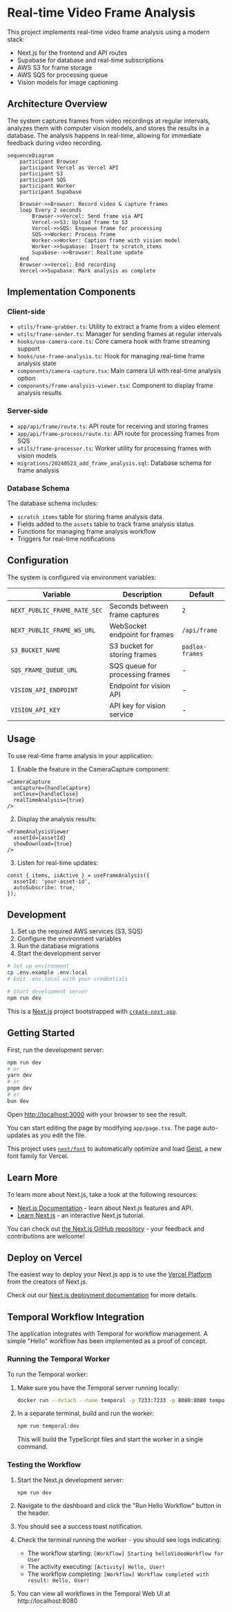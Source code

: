 # Real-time Video Frame Analysis

This project implements real-time video frame analysis using a modern stack:

- Next.js for the frontend and API routes
- Supabase for database and real-time subscriptions
- AWS S3 for frame storage
- AWS SQS for processing queue
- Vision models for image captioning

## Architecture Overview

The system captures frames from video recordings at regular intervals, analyzes them with computer vision models, and stores the results in a database. The analysis happens in real-time, allowing for immediate feedback during video recording.

```mermaid
sequenceDiagram
    participant Browser
    participant Vercel as Vercel API
    participant S3
    participant SQS
    participant Worker
    participant Supabase
    
    Browser->>Browser: Record video & capture frames
    loop Every 2 seconds
        Browser->>Vercel: Send frame via API
        Vercel->>S3: Upload frame to S3
        Vercel->>SQS: Enqueue frame for processing
        SQS->>Worker: Process frame
        Worker->>Worker: Caption frame with vision model
        Worker->>Supabase: Insert to scratch_items
        Supabase-->>Browser: Realtime update
    end
    Browser->>Vercel: End recording
    Vercel->>Supabase: Mark analysis as complete
```

## Implementation Components

### Client-side

- `utils/frame-grabber.ts`: Utility to extract a frame from a video element
- `utils/frame-sender.ts`: Manager for sending frames at regular intervals
- `hooks/use-camera-core.ts`: Core camera hook with frame streaming support
- `hooks/use-frame-analysis.ts`: Hook for managing real-time frame analysis state
- `components/camera-capture.tsx`: Main camera UI with real-time analysis option
- `components/frame-analysis-viewer.tsx`: Component to display frame analysis results

### Server-side

- `app/api/frame/route.ts`: API route for receiving and storing frames
- `app/api/frame-process/route.ts`: API route for processing frames from SQS
- `utils/frame-processor.ts`: Worker utility for processing frames with vision models
- `migrations/20240523_add_frame_analysis.sql`: Database schema for frame analysis

### Database Schema

The database schema includes:

- `scratch_items` table for storing frame analysis data
- Fields added to the `assets` table to track frame analysis status
- Functions for managing frame analysis workflow
- Triggers for real-time notifications

## Configuration

The system is configured via environment variables:

| Variable | Description | Default |
|----------|-------------|---------|
| `NEXT_PUBLIC_FRAME_RATE_SEC` | Seconds between frame captures | `2` |
| `NEXT_PUBLIC_FRAME_WS_URL` | WebSocket endpoint for frames | `/api/frame` |
| `S3_BUCKET_NAME` | S3 bucket for storing frames | `padlox-frames` |
| `SQS_FRAME_QUEUE_URL` | SQS queue for processing frames | - |
| `VISION_API_ENDPOINT` | Endpoint for vision API | - |
| `VISION_API_KEY` | API key for vision service | - |

## Usage

To use real-time frame analysis in your application:

1. Enable the feature in the CameraCapture component:
```tsx
<CameraCapture
  onCapture={handleCapture}
  onClose={handleClose}
  realTimeAnalysis={true}
/>
```

2. Display the analysis results:
```tsx
<FrameAnalysisViewer
  assetId={assetId}
  showDownload={true}
/>
```

3. Listen for real-time updates:
```tsx
const { items, isActive } = useFrameAnalysis({
  assetId: 'your-asset-id',
  autoSubscribe: true,
});
```

## Development

1. Set up the required AWS services (S3, SQS)
2. Configure the environment variables
3. Run the database migrations
4. Start the development server

```bash
# Set up environment
cp .env.example .env.local
# Edit .env.local with your credentials

# Start development server
npm run dev
```

This is a [Next.js](https://nextjs.org) project bootstrapped with [`create-next-app`](https://nextjs.org/docs/app/api-reference/cli/create-next-app).

## Getting Started

First, run the development server:

```bash
npm run dev
# or
yarn dev
# or
pnpm dev
# or
bun dev
```

Open [http://localhost:3000](http://localhost:3000) with your browser to see the result.

You can start editing the page by modifying `app/page.tsx`. The page auto-updates as you edit the file.

This project uses [`next/font`](https://nextjs.org/docs/app/building-your-application/optimizing/fonts) to automatically optimize and load [Geist](https://vercel.com/font), a new font family for Vercel.

## Learn More

To learn more about Next.js, take a look at the following resources:

- [Next.js Documentation](https://nextjs.org/docs) - learn about Next.js features and API.
- [Learn Next.js](https://nextjs.org/learn) - an interactive Next.js tutorial.

You can check out [the Next.js GitHub repository](https://github.com/vercel/next.js) - your feedback and contributions are welcome!

## Deploy on Vercel

The easiest way to deploy your Next.js app is to use the [Vercel Platform](https://vercel.com/new?utm_medium=default-template&filter=next.js&utm_source=create-next-app&utm_campaign=create-next-app-readme) from the creators of Next.js.

Check out our [Next.js deployment documentation](https://nextjs.org/docs/app/building-your-application/deploying) for more details.

## Temporal Workflow Integration

The application integrates with Temporal for workflow management. A simple "Hello" workflow has been implemented as a proof of concept.

### Running the Temporal Worker

To run the Temporal worker:

1. Make sure you have the Temporal server running locally:
   ```bash
   docker run --detach --name temporal -p 7233:7233 -p 8080:8080 temporalio/auto-setup:1.22.4
   ```

2. In a separate terminal, build and run the worker:
   ```bash
   npm run temporal:dev
   ```

   This will build the TypeScript files and start the worker in a single command.

### Testing the Workflow

1. Start the Next.js development server:
   ```bash
   npm run dev
   ```

2. Navigate to the dashboard and click the "Run Hello Workflow" button in the header.

3. You should see a success toast notification.

4. Check the terminal running the worker - you should see logs indicating:
   - The workflow starting: `[Workflow] Starting helloVideoWorkflow for User`
   - The activity executing: `[Activity] Hello, User!`
   - The workflow completing: `[Workflow] Workflow completed with result: Hello, User!`

5. You can view all workflows in the Temporal Web UI at http://localhost:8080
